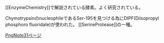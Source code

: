 [[EnzymeChemistry]]で解説されている酵素。よく研究されている。

ChymotrypsinのnucleophileであるSer-195を見つける為にDIPF(Diisopropyl phosphoro fluoridate)が使われた。
[[SerineProtease]]の一種。

[PngNote31ページ](https://karino2.github.io/ImageGallery/Biochemistry705x.html#lg=1&slide=32)
